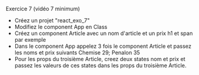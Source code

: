 Exercice 7 (vidéo 7 minimum)
- Créez un projet "react_exo_7" 
- Modifiez le component App en Class
- Créez un component Article avec un nom d'article et un prix h1 et span par exemple
- Dans le component App appelez 3 fois le component Article et passez les noms et prix suivants Chemise 29; Penalon 35
- Pour les props du troisième Article, creez deux states nom et prix et passez les valeurs de ces states dans les props du troisième Article.